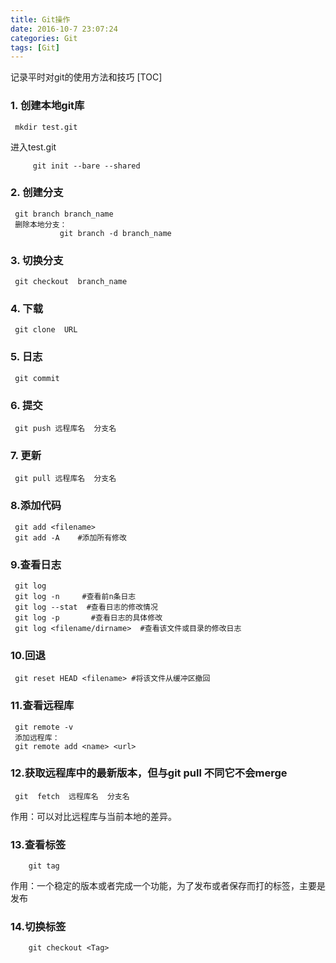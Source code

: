 ```yaml
---
title: Git操作
date: 2016-10-7 23:07:24
categories: Git
tags: [Git]
---
```


记录平时对git的使用方法和技巧
[TOC]
<!--- more --->
### 1. 创建本地git库
     mkdir test.git
进入test.git

		 git init --bare --shared

### 2. 创建分支
     git branch branch_name
     删除本地分支：
               git branch -d branch_name

### 3. 切换分支
     git checkout  branch_name

### 4. 下载
     git clone  URL

### 5. 日志
     git commit

### 6. 提交
     git push 远程库名  分支名

### 7. 更新
     git pull 远程库名  分支名

### 8.添加代码
     git add <filename>
     git add -A    #添加所有修改

### 9.查看日志
     git log
     git log -n     #查看前n条日志
     git log --stat  #查看日志的修改情况
     git log -p       #查看日志的具体修改
     git log <filename/dirname>  #查看该文件或目录的修改日志

### 10.回退
     git reset HEAD <filename> #将该文件从缓冲区撤回

### 11.查看远程库
     git remote -v
     添加远程库：
     git remote add <name> <url>

### 12.获取远程库中的最新版本，但与git pull 不同它不会merge
     git  fetch  远程库名  分支名
作用：可以对比远程库与当前本地的差异。

### 13.查看标签
		git tag
作用：一个稳定的版本或者完成一个功能，为了发布或者保存而打的标签，主要是发布

### 14.切换标签
		git checkout <Tag>
